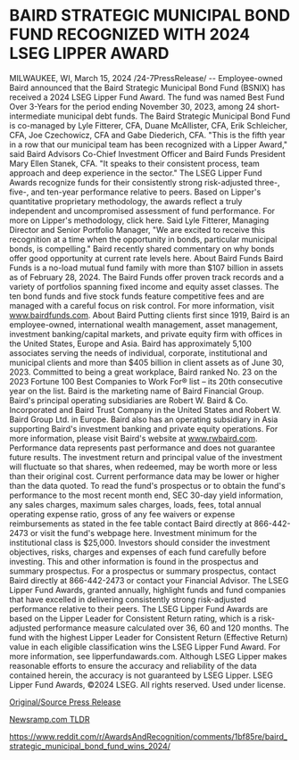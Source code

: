 # BAIRD STRATEGIC MUNICIPAL BOND FUND RECOGNIZED WITH 2024 LSEG LIPPER AWARD

MILWAUKEE, WI, March 15, 2024 /24-7PressRelease/ -- Employee-owned Baird announced that the Baird Strategic Municipal Bond Fund (BSNIX) has received a 2024 LSEG Lipper Fund Award. The fund was named Best Fund Over 3-Years for the period ending November 30, 2023, among 24 short-intermediate municipal debt funds.   The Baird Strategic Municipal Bond Fund is co-managed by Lyle Fitterer, CFA, Duane McAllister, CFA, Erik Schleicher, CFA, Joe Czechowicz, CFA and Gabe Diederich, CFA.   "This is the fifth year in a row that our municipal team has been recognized with a Lipper Award," said Baird Advisors Co-Chief Investment Officer and Baird Funds President Mary Ellen Stanek, CFA. "It speaks to their consistent process, team approach and deep experience in the sector."  The LSEG Lipper Fund Awards recognize funds for their consistently strong risk-adjusted three-, five-, and ten-year performance relative to peers. Based on Lipper's quantitative proprietary methodology, the awards reflect a truly independent and uncompromised assessment of fund performance. For more on Lipper's methodology, click here.   Said Lyle Fitterer, Managing Director and Senior Portfolio Manager, "We are excited to receive this recognition at a time when the opportunity in bonds, particular municipal bonds, is compelling." Baird recently shared commentary on why bonds offer good opportunity at current rate levels here.  About Baird Funds Baird Funds is a no-load mutual fund family with more than $107 billion in assets as of February 28, 2024. The Baird Funds offer proven track records and a variety of portfolios spanning fixed income and equity asset classes. The ten bond funds and five stock funds feature competitive fees and are managed with a careful focus on risk control. For more information, visit www.bairdfunds.com.  About Baird  Putting clients first since 1919, Baird is an employee-owned, international wealth management, asset management, investment banking/capital markets, and private equity firm with offices in the United States, Europe and Asia. Baird has approximately 5,100 associates serving the needs of individual, corporate, institutional and municipal clients and more than $405 billion in client assets as of June 30, 2023. Committed to being a great workplace, Baird ranked No. 23 on the 2023 Fortune 100 Best Companies to Work For® list – its 20th consecutive year on the list. Baird is the marketing name of Baird Financial Group. Baird's principal operating subsidiaries are Robert W. Baird & Co. Incorporated and Baird Trust Company in the United States and Robert W. Baird Group Ltd. in Europe. Baird also has an operating subsidiary in Asia supporting Baird's investment banking and private equity operations. For more information, please visit Baird's website at www.rwbaird.com.  Performance data represents past performance and does not guarantee future results. The investment return and principal value of the investment will fluctuate so that shares, when redeemed, may be worth more or less than their original cost. Current performance data may be lower or higher than the data quoted. To read the fund's prospectus or to obtain the fund's performance to the most recent month end, SEC 30-day yield information, any sales charges, maximum sales charges, loads, fees, total annual operating expense ratio, gross of any fee waivers or expense reimbursements as stated in the fee table contact Baird directly at 866-442-2473 or visit the fund's webpage here. Investment minimum for the institutional class is $25,000.  Investors should consider the investment objectives, risks, charges and expenses of each fund carefully before investing. This and other information is found in the prospectus and summary prospectus. For a prospectus or summary prospectus, contact Baird directly at 866-442-2473 or contact your Financial Advisor.  The LSEG Lipper Fund Awards, granted annually, highlight funds and fund companies that have excelled in delivering consistently strong risk-adjusted performance relative to their peers.  The LSEG Lipper Fund Awards are based on the Lipper Leader for Consistent Return rating, which is a risk-adjusted performance measure calculated over 36, 60 and 120 months. The fund with the highest Lipper Leader for Consistent Return (Effective Return) value in each eligible classification wins the LSEG Lipper Fund Award. For more information, see lipperfundawards.com. Although LSEG Lipper makes reasonable efforts to ensure the accuracy and reliability of the data contained herein, the accuracy is not guaranteed by LSEG Lipper.  LSEG Lipper Fund Awards, ©2024 LSEG. All rights reserved. Used under license. 

[Original/Source Press Release](https://www.24-7pressrelease.com/press-release/509258/baird-strategic-municipal-bond-fund-recognized-with-2024-lseg-lipper-award)
                    

[Newsramp.com TLDR](None) 

https://www.reddit.com/r/AwardsAndRecognition/comments/1bf85re/baird_strategic_municipal_bond_fund_wins_2024/